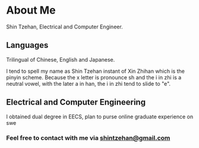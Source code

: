 # About Me

Shin Tzehan, Electrical and Computer Engineer.

## Languages

Trilingual of Chinese, English and Japanese.

I tend to spell my name as Shin Tzehan instant of Xin Zhihan which is the pinyin scheme. Because the x letter is
pronounce sh and the i in zhi is a neutral vowel, with the later a in han, the i in zhi tend to slide to "e".

## Electrical and Computer Engineering

I obtained dual degree in EECS, plan to purse online graduate experience on swe

### Feel free to contact with me via <shintzehan@gmail.com>
